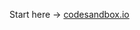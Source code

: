 <TimeStamp start="0:10" end="0:15">
  
  Start here -> [codesandbox.io](https://codesandbox.io/)
  
</TimeStamp>
